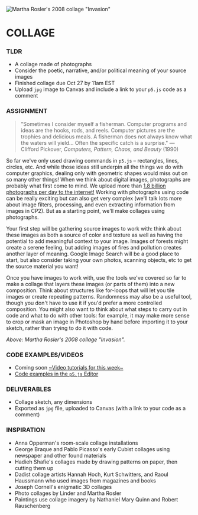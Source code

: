 ![Martha Rosler's 2008 collage "Invasion"](https://raw.githubusercontent.com/jeffThompson/CreativeProgramming1/master/Images/Week06_Collage/MarthaRosler/Invasion-2008.jpg)

# COLLAGE  

### TLDR  
* A collage made of photographs  
* Consider the poetic, narrative, and/or political meaning of your source images  
* Finished collage due Oct 27 by 11am EST  
* Upload `jpg` image to Canvas and include a link to your `p5.js` code as a comment  


### ASSIGNMENT  
>"Sometimes I consider myself a fisherman. Computer programs and ideas are the hooks, rods, and reels. Computer pictures are the trophies and delicious meals. A fisherman does not always know what the waters will yield... Often the specific catch is a surprise."
>— Clifford Pickover, *Computers, Pattern, Chaos, and Beauty* (1990)

So far we've only used drawing commands in `p5.js` – rectangles, lines, circles, etc. And while those ideas still underpin all the things we do with computer graphics, dealing only with geometric shapes would miss out on so many other things! When we think about digital images, photographs are probably what first come to mind. We upload more than [1.8 billion photographs per day to the internet!](https://www.theatlantic.com/technology/archive/2015/11/how-many-photographs-of-you-are-out-there-in-the-world/413389/) Working with photographs using code can be really exciting but can also get very complex (we'll talk lots more about image filters, processing, and even extracting information from images in CP2). But as a starting point, we'll make collages using photographs.

Your first step will be gathering source images to work with: think about these images as both a source of color and texture as well as having the potential to add meaningful context to your image. Images of forests might create a serene feeling, but adding images of fires and pollution creates another layer of meaning. Google Image Search will be a good place to start, but also consider taking your own photos, scanning objects, etc to get the source material you want!

Once you have images to work with, use the tools we've covered so far to make a collage that layers these images (or parts of them) into a new composition. Think about structures like for-loops that will let you tile images or create repeating patterns. Randomness may also be a useful tool, though you don't have to use it if you'd prefer a more controlled composition. You might also want to think about what steps to carry out in code and what to do with other tools: for example, it may make more sense to crop or mask an image in Photoshop by hand before importing it to your sketch, rather than trying to do it with code.

*Above: Martha Rosler's 2008 collage "Invasion".*  


### CODE EXAMPLES/VIDEOS  
* Coming soon [~Video tutorials for this week~]()  
* [Code examples in the `p5.js` Editor](https://editor.p5js.org/jeffThompson/collections/cxwmrzuLr)  


### DELIVERABLES  
* Collage sketch, any dimensions  
* Exported as `jpg` file, uploaded to Canvas (with a link to your code as a comment)  


### INSPIRATION  
* Anna Opperman's room-scale collage installations  
* George Braque and Pablo Picasso's early Cubist collages using newspaper and other found materials  
* Hadieh Shafie's collages made by drawing patterns on paper, then cutting them up  
* Dadist collage artists Hannah Hoch, Kurt Schwitters, and Raoul Haussmann who used images from magazines and books  
* Joseph Cornell's enigmatic 3D collages  
* Photo collages by Linder and Martha Rosler  
* Paintings use collage imagery by Nathaniel Mary Quinn and Robert Rauschenberg  


